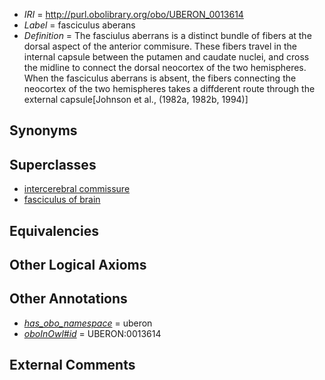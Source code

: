  * *IRI* = http://purl.obolibrary.org/obo/UBERON_0013614
 * *Label* = fasciculus aberans
 * *Definition* = The fasciulus aberrans is a distinct bundle of fibers at the dorsal aspect of the anterior commisure.  These fibers travel in the internal capsule between the putamen and caudate nuclei, and cross the midline to connect the dorsal neocortex of the two hemispheres.  When the fasciculus aberrans is absent, the fibers connecting the neocortex of the two hemispheres takes a diffderent route through the external capsule[Johnson et al., (1982a, 1982b, 1994)]

## Synonyms


## Superclasses

 * [intercerebral commissure](../../UBERON/73/UBERON_0002473.md)
 * [fasciculus of brain](../../UBERON/38/UBERON_0005838.md)

## Equivalencies


## Other Logical Axioms


## Other Annotations

 * *[has_obo_namespace](../../ce/oboInOwl#hasOBONamespace.md)* = uberon
 * *[oboInOwl#id](../../id/oboInOwl#id.md)* = UBERON:0013614

## External Comments

